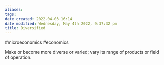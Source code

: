 ```yaml
---
aliases: 
tags: 
date created: 2022-04-03 16:14
date modified: Wednesday, May 4th 2022, 9:37:32 pm
title: Diversified
---
```


#microeconomics #economics

Make or become more diverse or varied; vary its range of products or field of operation.
